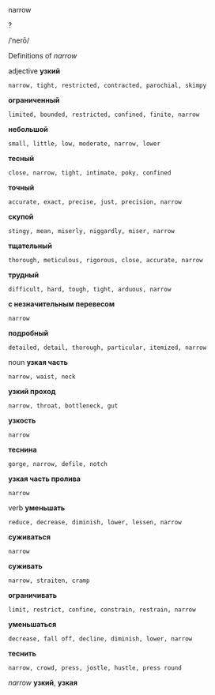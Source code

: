 narrow

?

/ˈnerō/

Definitions of _narrow_

adjective
**узкий**

    narrow, tight, restricted, contracted, parochial, skimpy
**ограниченный**

    limited, bounded, restricted, confined, finite, narrow
**небольшой**

    small, little, low, moderate, narrow, lower
**тесный**

    close, narrow, tight, intimate, poky, confined
**точный**

    accurate, exact, precise, just, precision, narrow
**скупой**

    stingy, mean, miserly, niggardly, miser, narrow
**тщательный**

    thorough, meticulous, rigorous, close, accurate, narrow
**трудный**

    difficult, hard, tough, tight, arduous, narrow
**с незначительным перевесом**

    narrow
**подробный**

    detailed, detail, thorough, particular, itemized, narrow

noun
**узкая часть**

    narrow, waist, neck
**узкий проход**

    narrow, throat, bottleneck, gut
**узкость**

    narrow
**теснина**

    gorge, narrow, defile, notch
**узкая часть пролива**

    narrow

verb
**уменьшать**

    reduce, decrease, diminish, lower, lessen, narrow
**суживаться**

    narrow
**суживать**

    narrow, straiten, cramp
**ограничивать**

    limit, restrict, confine, constrain, restrain, narrow
**уменьшаться**

    decrease, fall off, decline, diminish, lower, narrow
**теснить**

    narrow, crowd, press, jostle, hustle, press round

_narrow_
**узкий**, **узкая**